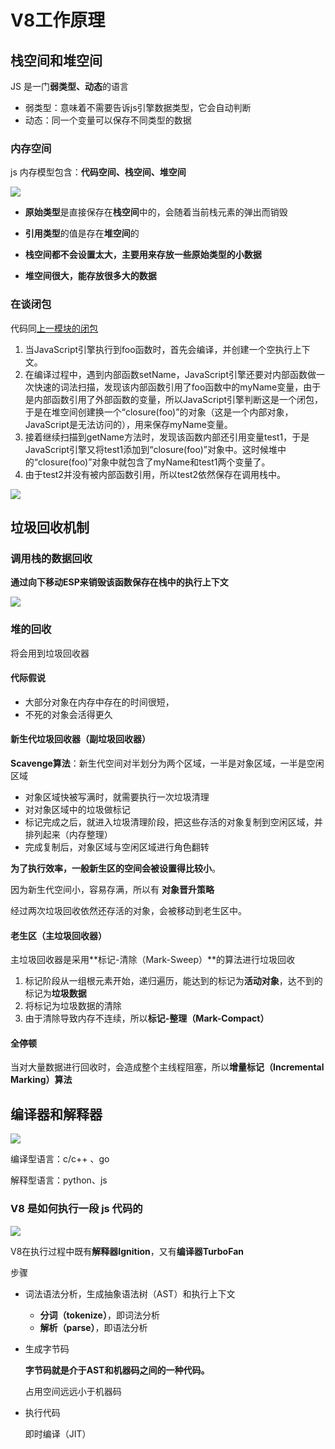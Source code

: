 # V8工作原理

## 栈空间和堆空间

JS 是一门**弱类型、动态**的语言

- 弱类型：意味着不需要告诉js引擎数据类型，它会自动判断
- 动态：同一个变量可以保存不同类型的数据

### 内存空间

js 内存模型包含：**代码空间、栈空间、堆空间**

![](http://file.wangsijie.top/blog/20210609153211.png)

- **原始类型**是直接保存在**栈空间**中的，会随着当前栈元素的弹出而销毁
- **引用类型**的值是存在**堆空间**的



- **栈空间都不会设置太大，主要用来存放一些原始类型的小数据**

- **堆空间很大，能存放很多大的数据**

  

### 在谈闭包

代码同[上一模块的闭包](./2.浏览器中JS的执行机制.md#闭包)

1. 当JavaScript引擎执行到foo函数时，首先会编译，并创建一个空执行上下文。
2. 在编译过程中，遇到内部函数setName，JavaScript引擎还要对内部函数做一次快速的词法扫描，发现该内部函数引用了foo函数中的myName变量，由于是内部函数引用了外部函数的变量，所以JavaScript引擎判断这是一个闭包，于是在堆空间创建换一个“closure(foo)”的对象（这是一个内部对象，JavaScript是无法访问的），用来保存myName变量。
3. 接着继续扫描到getName方法时，发现该函数内部还引用变量test1，于是JavaScript引擎又将test1添加到“closure(foo)”对象中。这时候堆中的“closure(foo)”对象中就包含了myName和test1两个变量了。
4. 由于test2并没有被内部函数引用，所以test2依然保存在调用栈中。

![](http://file.wangsijie.top/blog/20210609153722.png)

## 垃圾回收机制

### 调用栈的数据回收

**通过向下移动ESP来销毁该函数保存在栈中的执行上下文**

![](http://file.wangsijie.top/blog/20210609203430.jpg)

### 堆的回收

将会用到垃圾回收器

#### **代际假说**

- 大部分对象在内存中存在的时间很短，
- 不死的对象会活得更久



#### 新生代垃圾回收器（副垃圾回收器）

**Scavenge算法**：新生代空间对半划分为两个区域，一半是对象区域，一半是空闲区域

- 对象区域快被写满时，就需要执行一次垃圾清理
- 对对象区域中的垃圾做标记
- 标记完成之后，就进入垃圾清理阶段，把这些存活的对象复制到空闲区域，并排列起来（内存整理）
- 完成复制后，对象区域与空闲区域进行角色翻转



**为了执行效率，一般新生区的空间会被设置得比较小**。

因为新生代空间小，容易存满，所以有 **对象晋升策略**

经过两次垃圾回收依然还存活的对象，会被移动到老生区中。

#### 老生区（主垃圾回收器）

主垃圾回收器是采用**标记-清除（Mark-Sweep）**的算法进行垃圾回收

1. 标记阶段从一组根元素开始，递归遍历，能达到的标记为**活动对象**，达不到的标记为**垃圾数据**
2. 将标记为垃圾数据的清除
3. 由于清除导致内存不连续，所以**标记-整理（Mark-Compact）**

#### 全停顿

当对大量数据进行回收时，会造成整个主线程阻塞，所以**增量标记（Incremental Marking）算法**



## 编译器和解释器

![](http://file.wangsijie.top/blog/20210610144431.png)

编译型语言：c/c++ 、go

解释型语言：python、js



### V8 是如何执行一段 js 代码的

![](http://file.wangsijie.top/blog/20210610153911.png)

V8在执行过程中既有**解释器Ignition**，又有**编译器TurboFan**

步骤

- 词法语法分析，生成抽象语法树（AST）和执行上下文

  - **分词（tokenize）**，即词法分析
  - **解析（parse）**，即语法分析

- 生成字节码

  **字节码就是介于AST和机器码之间的一种代码。**

  占用空间远远小于机器码

- 执行代码

  即时编译（JIT）

